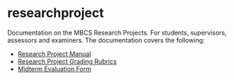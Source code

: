 # researchproject
Documentation on the MBCS Research Projects.  For students, supervisors, assessors and examiners. The documentation covers the following:

* [Research Project Manual](rp-project-manual.md)
* [Research Project Grading Rubrics](rp-project-rubrics.md)
* [Midterm Evaluation Form](rp-midterm.md)
